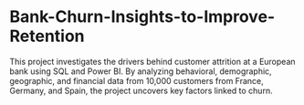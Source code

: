 # Bank-Churn-Insights-to-Improve-Retention
This project investigates the drivers behind customer attrition at a European bank using SQL and Power BI. By analyzing behavioral, demographic, geographic, and financial data from 10,000 customers from France, Germany, and Spain, the project uncovers key factors linked to churn.
